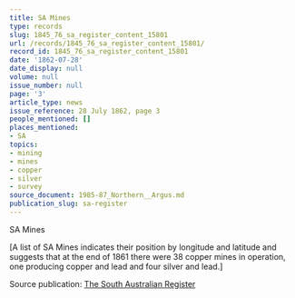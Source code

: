 ```yaml
---
title: SA Mines
type: records
slug: 1845_76_sa_register_content_15801
url: /records/1845_76_sa_register_content_15801/
record_id: 1845_76_sa_register_content_15801
date: '1862-07-28'
date_display: null
volume: null
issue_number: null
page: '3'
article_type: news
issue_reference: 28 July 1862, page 3
people_mentioned: []
places_mentioned:
- SA
topics:
- mining
- mines
- copper
- silver
- survey
source_document: 1985-87_Northern__Argus.md
publication_slug: sa-register
---
```


SA Mines

[A list of SA Mines indicates their position by longitude and latitude and suggests that at the end of 1861 there were 38 copper mines in operation, one producing copper and lead and four silver and lead.]

Source publication: [The South Australian Register](/publications/sa-register/)
